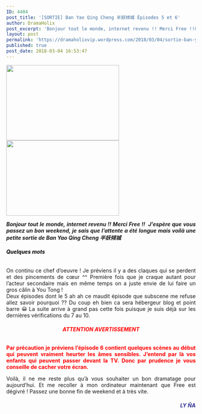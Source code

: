 ```yaml
---
ID: 4404
post_title: '[SORTIE] Ban Yao Qing Cheng 半妖倾城 Épisodes 5 et 6'
author: DramaHolix
post_excerpt: 'Bonjour tout le monde, internet revenu !! Merci Free !!&nbsp; J&rsquo;esp&egrave;re que vous passez un bon weekend, je sais que l&rsquo;attente a &eacute;t&eacute; longue mais voil&agrave; une petite sortie de Ban Yao Qing Cheng &#21322;&#22934;&#20542;&#22478;&nbsp; Quelques mots&nbsp; On continu ce chef d&rsquo;oeuvre ! Je pr&eacute;viens il y a des claques qui se perdent et des&hellip; <a href="https://dramaholixvip.wordpress.com/2018/03/04/sortie-ban-yao-qing-cheng-%E5%8D%8A%E5%A6%96%E5%80%BE%E5%9F%8E-episodes-5-et-6/">Lire la suite <span>[SORTIE] Ban Yao Qing Cheng &#21322;&#22934;&#20542;&#22478; &Eacute;pisodes 5 et&nbsp;6</span></a>'
layout: post
permalink: 'https://dramaholixvip.wordpress.com/2018/03/04/sortie-ban-yao-qing-cheng-%E5%8D%8A%E5%A6%96%E5%80%BE%E5%9F%8E-episodes-5-et-6/'
published: true
post_date: 2018-03-04 16:53:47
---
```


<a href='https://dramaholixvip.wordpress.com/2018/03/04/sortie-ban-yao-qing-cheng-%E5%8D%8A%E5%A6%96%E5%80%BE%E5%9F%8E-episodes-5-et-6/dg-episode-05/'><img width="300" height="200" src="https://dramaholixvip.files.wordpress.com/2018/03/dg-episode-05.jpg?w=300&#038;h=200" class="attachment-medium size-medium" alt="" srcset="https://dramaholixvip.files.wordpress.com/2018/03/dg-episode-05.jpg?w=300&#038;h=200 300w, https://dramaholixvip.files.wordpress.com/2018/03/dg-episode-05.jpg 600w, https://dramaholixvip.files.wordpress.com/2018/03/dg-episode-05.jpg?w=150 150w" sizes="(max-width: 300px) 100vw, 300px" data-attachment-id="3364" data-permalink="https://dramaholixvip.wordpress.com/2018/03/04/sortie-ban-yao-qing-cheng-%e5%8d%8a%e5%a6%96%e5%80%be%e5%9f%8e-episodes-5-et-6/dg-episode-05/" data-orig-file="https://dramaholixvip.files.wordpress.com/2018/03/dg-episode-05.jpg" data-orig-size="600,400" data-comments-opened="1" data-image-meta="{&quot;aperture&quot;:&quot;0&quot;,&quot;credit&quot;:&quot;&quot;,&quot;camera&quot;:&quot;&quot;,&quot;caption&quot;:&quot;&quot;,&quot;created_timestamp&quot;:&quot;0&quot;,&quot;copyright&quot;:&quot;&quot;,&quot;focal_length&quot;:&quot;0&quot;,&quot;iso&quot;:&quot;0&quot;,&quot;shutter_speed&quot;:&quot;0&quot;,&quot;title&quot;:&quot;&quot;,&quot;orientation&quot;:&quot;1&quot;}" data-image-title="DG EPISODE 05" data-image-description="" data-medium-file="https://dramaholixvip.files.wordpress.com/2018/03/dg-episode-05.jpg?w=300&#038;h=200" data-large-file="https://dramaholixvip.files.wordpress.com/2018/03/dg-episode-05.jpg?w=600" /></a>
<a href='https://dramaholixvip.wordpress.com/2018/03/04/sortie-ban-yao-qing-cheng-%E5%8D%8A%E5%A6%96%E5%80%BE%E5%9F%8E-episodes-5-et-6/dg-episode-06/'><img width="300" height="200" src="https://dramaholixvip.files.wordpress.com/2018/03/dg-episode-06.jpg?w=300&#038;h=200" class="attachment-medium size-medium" alt="" srcset="https://dramaholixvip.files.wordpress.com/2018/03/dg-episode-06.jpg?w=300&#038;h=200 300w, https://dramaholixvip.files.wordpress.com/2018/03/dg-episode-06.jpg 600w, https://dramaholixvip.files.wordpress.com/2018/03/dg-episode-06.jpg?w=150 150w" sizes="(max-width: 300px) 100vw, 300px" data-attachment-id="3365" data-permalink="https://dramaholixvip.wordpress.com/2018/03/04/sortie-ban-yao-qing-cheng-%e5%8d%8a%e5%a6%96%e5%80%be%e5%9f%8e-episodes-5-et-6/dg-episode-06/" data-orig-file="https://dramaholixvip.files.wordpress.com/2018/03/dg-episode-06.jpg" data-orig-size="600,400" data-comments-opened="1" data-image-meta="{&quot;aperture&quot;:&quot;0&quot;,&quot;credit&quot;:&quot;&quot;,&quot;camera&quot;:&quot;&quot;,&quot;caption&quot;:&quot;&quot;,&quot;created_timestamp&quot;:&quot;0&quot;,&quot;copyright&quot;:&quot;&quot;,&quot;focal_length&quot;:&quot;0&quot;,&quot;iso&quot;:&quot;0&quot;,&quot;shutter_speed&quot;:&quot;0&quot;,&quot;title&quot;:&quot;&quot;,&quot;orientation&quot;:&quot;1&quot;}" data-image-title="DG EPISODE 06" data-image-description="" data-medium-file="https://dramaholixvip.files.wordpress.com/2018/03/dg-episode-06.jpg?w=300&#038;h=200" data-large-file="https://dramaholixvip.files.wordpress.com/2018/03/dg-episode-06.jpg?w=600" /></a>

<p style="text-align:justify;"><em><strong>Bonjour tout le monde, internet revenu !! Merci Free !!  J&rsquo;espère que vous passez un bon weekend, je sais que l&rsquo;attente a été longue mais voilà une petite sortie de Ban Yao Qing Cheng 半妖倾城 </strong></em></p>
<h6 style="text-align:justify;"><span style="color:#000000;"><strong>Quelques mots </strong></span></h6>
<p style="text-align:justify;">On continu ce chef d&rsquo;oeuvre ! Je préviens il y a des claques qui se perdent et des pincements de cœur ^^ Première fois que je craque autant pour l&rsquo;acteur secondaire mais en même temps on a juste envie de lui faire un gros câlin à You Tong !<br />
Deux épisodes dont le 5 ah ah ce maudit épisode que subscene me refuse allez savoir pourquoi ?? Du coup eh bien ca sera hébergeur blog et point barre <img src="https://s0.wp.com/wp-content/mu-plugins/wpcom-smileys/twemoji/2/72x72/1f600.png" alt="😀" class="wp-smiley" style="height: 1em; max-height: 1em;" /> La suite arrive à grand pas cette fois puisque je suis déjà sur les dernières vérifications du 7 au 10.</p>
<h6 style="text-align:center;"><span style="color:#ff0000;"><strong>ATTENTION AVERTISSEMENT</strong></span></h6>
<p style="text-align:justify;"><span style="color:#ff0000;"><strong>Par précaution je préviens l&rsquo;épisode 6 contient quelques scènes au début qui peuvent vraiment heurter les âmes sensibles. J&rsquo;entend par là vos enfants qui peuvent passer devant la TV. Donc par prudence je vous conseille de cacher votre écran. </strong></span></p>
<p style="text-align:justify;">Voilà, il ne me reste plus qu&rsquo;à vous souhaiter un bon dramatage pour aujourd&rsquo;hui. Et me recoller à mon ordinateur maintenant que Free est dégivré ! Passez une bonne fin de weekend et à très vite.</p>
<h6 style="text-align:right;"><b><span style="color:#333399;"><i>LY ÑA</i></span></b></h6>
<p style="text-align:justify;">